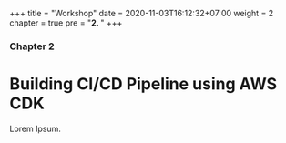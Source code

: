 +++
title = "Workshop"
date = 2020-11-03T16:12:32+07:00
weight = 2
chapter = true
pre = "<b>2. </b>"
+++

### Chapter 2

# Building CI/CD Pipeline using AWS CDK

Lorem Ipsum.